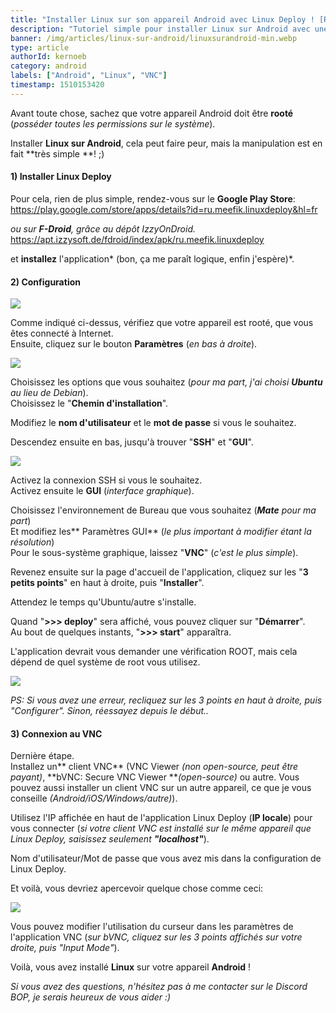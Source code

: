 ```yaml
---
title: "Installer Linux sur son appareil Android avec Linux Deploy ! [ROOT]"
description: "Tutoriel simple pour installer Linux sur Android avec une connexion VNC."
banner: /img/articles/linux-sur-android/linuxsurandroid-min.webp
type: article
authorId: kernoeb
category: android
labels: ["Android", "Linux", "VNC"]
timestamp: 1510153420
---
```


Avant toute chose, sachez que votre appareil Android doit être **rooté** (*posséder toutes les permissions sur le système*).  
   
 Installer **Linux sur Android**, cela peut faire peur, mais la manipulation est en fait **très simple **! ;)

#### 1) Installer Linux Deploy

 Pour cela, rien de plus simple, rendez-vous sur le **Google Play Store**:  
 <https://play.google.com/store/apps/details?id=ru.meefik.linuxdeploy&hl=fr>

 *ou sur **F-Droid**, grâce au dépôt IzzyOnDroid.*  
 <https://apt.izzysoft.de/fdroid/index/apk/ru.meefik.linuxdeploy>

 et **installez** l'application* (bon, ça me paraît logique, enfin j'espère)*.

#### 2) Configuration

 ![](/img/articles/linux-sur-android/linuxandroid-deploy1.webp)

 Comme indiqué ci-dessus, vérifiez que votre appareil est rooté, que vous êtes connecté à Internet.  
 Ensuite, cliquez sur le bouton **Paramètres** (*en bas à droite*).

 ![](/img/articles/linux-sur-android/linuxandroid-deploy2.webp)

 Choisissez les options que vous souhaitez (*pour ma part, j'ai choisi **Ubuntu** au lieu de Debian*).  
 Choisissez le "**Chemin d'installation**".

 Modifiez le **nom d'utilisateur** et le **mot de passe** si vous le souhaitez.

 Descendez ensuite en bas, jusqu'à trouver "**SSH**" et "**GUI**".

 ![](/img/articles/linux-sur-android/linuxandroid-deploy3.webp)

 Activez la connexion SSH si vous le souhaitez.  
 Activez ensuite le **GUI** (*interface graphique*).

 Choisissez l'environnement de Bureau que vous souhaitez (***Mate** pour ma part*)  
 Et modifiez les** Paramètres GUI** (*le plus important à modifier étant la résolution*)  
 Pour le sous-système graphique, laissez "**VNC**" (*c'est le plus simple*).

 Revenez ensuite sur la page d'accueil de l'application, cliquez sur les "**3 petits points**" en haut à droite, puis "**Installer**".

 Attendez le temps qu'Ubuntu/autre s'installe.

 Quand "**>>> deploy**" sera affiché, vous pouvez cliquer sur "**Démarrer**".  
 Au bout de quelques instants, "**>>> start**" apparaîtra.

 L'application devrait vous demander une vérification ROOT, mais cela dépend de quel système de root vous utilisez. 

 ![](/img/articles/linux-sur-android/magisk-min.webp)

 *PS: Si vous avez une erreur, recliquez sur les 3 points en haut à droite, puis "Configurer". Sinon, réessayez depuis le début..*

#### 3) Connexion au VNC

 Dernière étape.  
 Installez un** client VNC** (VNC Viewer *(non open-source, peut être payant)*, **bVNC: Secure VNC Viewer ***(open-source)* ou autre. Vous pouvez aussi installer un client VNC sur un autre appareil, ce que je vous conseille *(Android/iOS/Windows/autre)*).

 Utilisez l'IP affichée en haut de l'application Linux Deploy (**IP locale**) pour vous connecter (*si votre client VNC est installé sur le même appareil que Linux Deploy, saisissez seulement **"localhost"***).

 Nom d'utilisateur/Mot de passe que vous avez mis dans la configuration de Linux Deploy.

 Et voilà, vous devriez apercevoir quelque chose comme ceci:

 ![](/img/articles/linux-sur-android/linuxandroid-deploy4.webp)

 Vous pouvez modifier l'utilisation du curseur dans les paramètres de l'application VNC (*sur bVNC, cliquez sur les 3 points affichés sur votre droite, puis "Input Mode"*).

 Voilà, vous avez installé **Linux** sur votre appareil **Android** !

  

 *Si vous avez des questions, n'hésitez pas à me contacter sur le Discord BOP, je serais heureux de vous aider :)*
